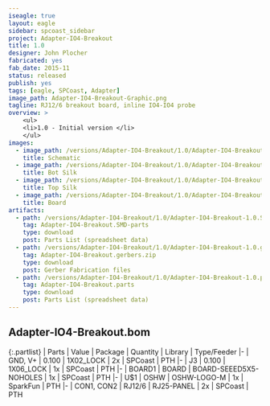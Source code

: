 ```yaml
---
iseagle: true
layout: eagle
sidebar: spcoast_sidebar
project: Adapter-IO4-Breakout
title: 1.0
designer: John Plocher
fabricated: yes
fab_date: 2015-11
status: released
publish: yes
tags: [eagle, SPCoast, Adapter]
image_path: Adapter-IO4-Breakout-Graphic.png
tagline: RJ12/6 breakout board, inline IO4-IO4 probe
overview: >
    <ul>
    <li>1.0 - Initial version </li>
    </ul>
images:
  - image_path: /versions/Adapter-IO4-Breakout/1.0/Adapter-IO4-Breakout-1.0.sch.png
    title: Schematic
  - image_path: /versions/Adapter-IO4-Breakout/1.0/Adapter-IO4-Breakout-1.0.bot.brd.png
    title: Bot Silk
  - image_path: /versions/Adapter-IO4-Breakout/1.0/Adapter-IO4-Breakout-1.0.top.brd.png
    title: Top Silk
  - image_path: /versions/Adapter-IO4-Breakout/1.0/Adapter-IO4-Breakout-1.0.brd.png
    title: Board
artifacts:
  - path: /versions/Adapter-IO4-Breakout/1.0/Adapter-IO4-Breakout-1.0.SMD-parts.csv
    tag: Adapter-IO4-Breakout.SMD-parts
    type: download
    post: Parts List (spreadsheet data)
  - path: /versions/Adapter-IO4-Breakout/1.0/Adapter-IO4-Breakout-1.0.gerbers.zip
    tag: Adapter-IO4-Breakout.gerbers.zip
    type: download
    post: Gerber Fabrication files
  - path: /versions/Adapter-IO4-Breakout/1.0/Adapter-IO4-Breakout-1.0.parts.csv
    tag: Adapter-IO4-Breakout.parts
    type: download
    post: Parts List (spreadsheet data)
---
```


## Adapter-IO4-Breakout.bom

{:.partlist}
| Parts | Value | Package | Quantity | Library | Type/Feeder
|-
| GND, V+ | 0.100 | 1X02_LOCK | 2x | SPCoast | PTH
|-
| J3 | 0.100 | 1X06_LOCK | 1x | SPCoast | PTH
|-
| BOARD1 | BOARD | BOARD-SEEED5X5-NOHOLES | 1x | SPCoast | PTH
|-
| U$1 | OSHW | OSHW-LOGO-M | 1x | SparkFun | PTH
|-
| CON1, CON2 | RJ12/6 | RJ25-PANEL | 2x | SPCoast | PTH
